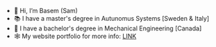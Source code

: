 - 👋 Hi, I’m Basem (Sam)
- 📚 I have a master's degree in Autunomus Systems [Sweden & Italy]
- 🌱 I have a bachelor's degree in Mechanical Engineering [Canada]
- 🕸 My website portfolio for more info: [LINK](https://www.basemshaker.com) 
